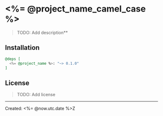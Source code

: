 # <%= @project_name_camel_case %>

> TODO: Add description**


## Installation

```elixir
@deps [
  <%= @project_name %>: "~> 0.1.0"
]
```

## License

> TODO: Add license

----
Created:  <%= @now.utc.date %>Z
